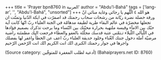 +++
title = 'Prayer bpn8760 in العربية'
author = "Abdu'l-Bahá"
tags = ['lang-ar', '', "Abdu'l-Bahá", "unsorted"]
+++
هو الله
٤  الّلّهم يا رجائي وغاية منائي انّ ورقة خضلة نضرة ريّانة من رشحات سحاب رحمتك قد اصفرّت في ايكة الدّنيا وتمنّت ان تجعلها مخضرّة في عالم البقاء طرية لطيفة مدهامّة في الجنة العلياء ربّ انّها كانت آية حبّك بين الامآء وقبسة ملتهبة بحرارة محبّتك بين النّساء وما برحت تذكرك بصميم فؤادها في اللّيالي اللّيلاء تـتمّنی عتبة قدسك مجلّلة بالعفو والعطاء فرجعت اليك مطمئنة راضية مرضيّة آملة دخول جنتك الغّناء وخلود حديقة الغلباء ربّ اعف عن الخطأ واغفر لها بفضلك واجرها في جوار رحمتك الكبری انّك انت الكريم انّك انت الرّحمن الرّحيم

(Source category: أدعية لطلب المغفرة للمتوفّين)
(Bahaiprayers.net ID: 8760)
